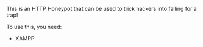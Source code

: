 This is an HTTP Honeypot that can be used to trick hackers into falling for a trap!

To use this, you need:
- XAMPP
